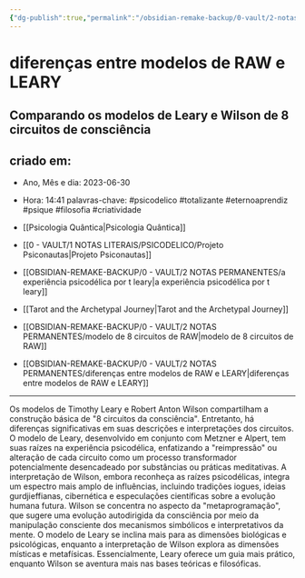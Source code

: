```yaml
---
{"dg-publish":true,"permalink":"/obsidian-remake-backup/0-vault/2-notas-permanentes/diferencas-entre-modelos-de-raw-e-leary/","tags":["permanente","psicodelico","totalizante","eternoaprendiz","psique","filosofia","criatividade"],"dgHomeLink":true,"dgShowLocalGraph":true,"dgShowFileTree":true,"dgEnableSearch":true,"noteIcon":""}
---
```


# diferenças entre modelos de RAW e LEARY

## Comparando os modelos de Leary e Wilson de 8 circuitos de consciência

## criado em: 
-  Ano, Mês e dia: 2023-06-30
- Hora: 14:41
palavras-chave: #psicodelico #totalizante #eternoaprendiz 
#psique #filosofia #criatividade 

- [[Psicologia Quântica\|Psicologia Quântica]]
- [[0 - VAULT/1 NOTAS LITERAIS/PSICODELICO/Projeto Psiconautas\|Projeto Psiconautas]]
- [[OBSIDIAN-REMAKE-BACKUP/0 - VAULT/2 NOTAS PERMANENTES/a experiência psicodélica por t leary\|a experiência psicodélica por t leary]]
- [[Tarot and the Archetypal Journey\|Tarot and the Archetypal Journey]]
- [[OBSIDIAN-REMAKE-BACKUP/0 - VAULT/2 NOTAS PERMANENTES/modelo de 8 circuitos de RAW\|modelo de 8 circuitos de RAW]]
- [[OBSIDIAN-REMAKE-BACKUP/0 - VAULT/2 NOTAS PERMANENTES/diferenças entre modelos de RAW e LEARY\|diferenças entre modelos de RAW e LEARY]]
---

Os modelos de Timothy Leary e Robert Anton Wilson compartilham a construção básica de "8 circuitos da consciência". Entretanto, há diferenças significativas em suas descrições e interpretações dos circuitos. O modelo de Leary, desenvolvido em conjunto com Metzner e Alpert, tem suas raízes na experiência psicodélica, enfatizando a "reimpressão" ou alteração de cada circuito como um processo transformador potencialmente desencadeado por substâncias ou práticas meditativas. A interpretação de Wilson, embora reconheça as raízes psicodélicas, integra um espectro mais amplo de influências, incluindo tradições iogues, ideias gurdjieffianas, cibernética e especulações científicas sobre a evolução humana futura. Wilson se concentra no aspecto da "metaprogramação", que sugere uma evolução autodirigida da consciência por meio da manipulação consciente dos mecanismos simbólicos e interpretativos da mente. O modelo de Leary se inclina mais para as dimensões biológicas e psicológicas, enquanto a interpretação de Wilson explora as dimensões místicas e metafísicas. Essencialmente, Leary oferece um guia mais prático, enquanto Wilson se aventura mais nas bases teóricas e filosóficas.